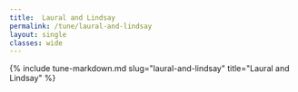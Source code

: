 ```yaml
---
title:  Laural and Lindsay
permalink: /tune/laural-and-lindsay
layout: single
classes: wide
---
```

{% include tune-markdown.md slug="laural-and-lindsay" title="Laural and Lindsay" %}
